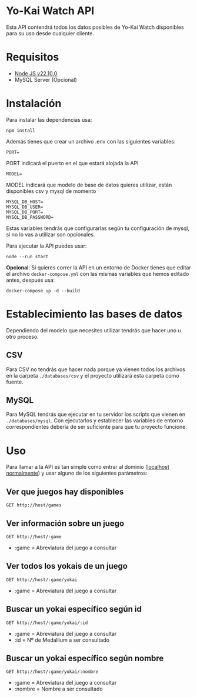 # Yo-Kai Watch API
Esta API contendrá todos los datos posibles de Yo-Kai Watch disponibles para su uso desde cualquier cliente.
# Requisitos
- [Node JS v22.10.0](https://nodejs.org/en)
- MySQL Server (Opcional)
# Instalación
Para instalar las dependencias usa:

    npm install
Además tienes que crear un archivo .env con las siguientes variables:

	PORT=
PORT indicará el puerto en el que estará alojada la API

	MODEL=
MODEL indicará que modelo de base de datos quieres utilizar, están disponibles csv y mysql de momento

	MYSQL_DB_HOST=
	MYSQL_DB_USER=
	MYSQL_DB_PORT=
	MYSQL_DB_PASSWORD=
Estas variables tendrás que configurarlas según tu configuración de mysql, si no lo vas a utilizar son opcionales.

Para ejecutar la API puedes usar:

	node --run start
**Opcional**: Si quieres correr la API en un entorno de Docker tienes que editar el archivo `docker-compose.yml` con las mismas variables que hemos editado antes, después usa:

    docker-compose up -d --build

# Establecimiento las bases de datos
Dependiendo del modelo que necesites utilizar tendrás que hacer uno u otro proceso.
## CSV
Para CSV no tendrás que hacer nada porque ya vienen todos los archivos en la carpeta `./databases/csv` y el proyecto utilizará esta carpeta como fuente.
## MySQL
Para MySQL tendrás que ejecutar en tu servidor los scripts que vienen en `./databases/mysql`. Con ejecutarlos y establecer las variables de entorno correspondientes debería de ser suficiente para que tu proyecto funcione.

# Uso
Para llamar a la API es tan simple como entrar al dominio ([localhost normalmente](http://localhost:3000)) y usar alguno de los siguientes parámetros:

## Ver que juegos hay disponibles
	GET http://host/games
## Ver información sobre un juego
	GET http://host/:game
- :game = Abreviatura del juego a consultar
## Ver todos los yokais de un juego
	GET http://host/:game/yokai
- :game = Abreviatura del juego a consultar
## Buscar un yokai específico según id
	GET http://host/:game/yokai/:id
- :game = Abreviatura del juego a consultar
- :id = Nº de Medallium a ser consultado
## Buscar un yokai específico según nombre
	GET http://host/:game/yokai/:nombre
- :game = Abreviatura del juego a consultar
- :nombre = Nombre a ser consultado